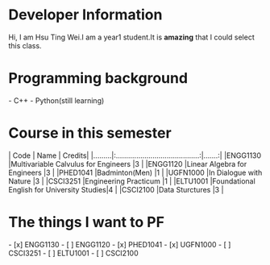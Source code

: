 <h1>Developer Information </h1>
Hi, I am Hsu Ting Wei.I am a year1 student.It is <strong>amazing</strong> that I could select this class.
<h1>Programming background</h1>
- C++
- Python(still learning)
<h1>Course in this semester</h1>
| Code    | Name                                      | Credits|
|.........|:.........................................:|.......:|
|ENGG1130 |Multivariable Calvulus for Engineers       |3       |
|ENGG1120 |Linear Algebra for Engineers               |3       |
|PHED1041 |Badminton(Men)                             |1       |
|UGFN1000 |In Dialogue with Nature                    |3       |
|CSCI3251 |Engineering Practicum                      |1       |
|ELTU1001 |Foundational English for University Studies|4       |
|CSCI2100 |Data Sturctures                            |3       |
<h1>The things I want to PF</h1>
- [x] ENGG1130
- [ ] ENGG1120
- [x] PHED1041
- [x] UGFN1000
- [ ] CSCI3251
- [ ] ELTU1001
- [ ] CSCI2100
                                                                                                                                                                                      

